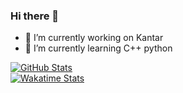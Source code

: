 ### Hi there 👋

- 🔭 I’m currently working on Kantar
- 🌱 I’m currently learning C++ python


<div>
<a href="https://github-readme-stats.vercel.app/api?theme=blueberry&username=DancingLeaf123&show_icons=true&include_all_commits=true">
  <img align="center" alt="GitHub Stats" src="https://github-readme-stats.vercel.app/api?theme=radical&username=DancingLeaf123&show_icons=true&layout=compact&include_all_commits=true" />
</a>
</div>

<div>
<a href="https://wakatime.com/@Yeahz">
  <img align="center" alt="Wakatime Stats" src="https://github-readme-stats.vercel.app/api/wakatime/?theme=radical&langs_count=22&layout=compact&username=Yeahz" />
</a>
</div>


<!--
**luochen1990/luochen1990** is a ✨ _special_ ✨ repository because its `README.md` (this file) appears on your GitHub profile.

Following result is not accurate:

<div>
<a href="https://wakatime.com/@luochen1990">
  <img align="center" alt="Top Langs" src="https://github-readme-stats.vercel.app/api/top-langs/?theme=radical &username=luochen1990&langs_count=10&layout=compact&card_width=445&exclude_repo=cpython" />
</a>
</div>

DOC: https://github.com/anuraghazra/github-readme-stats
Theme: https://github.com/anuraghazra/github-readme-stats/blob/master/themes/README.md

-->


<!--
**DancingLeaf123/DancingLeaf123** is a ✨ _special_ ✨ repository because its `README.md` (this file) appears on your GitHub profile.

Here are some ideas to get you started:

- 🔭 I’m currently working on ...
- 🌱 I’m currently learning ...
- 👯 I’m looking to collaborate on ...
- 🤔 I’m looking for help with ...
- 💬 Ask me about ...
- 📫 How to reach me: ...
- 😄 Pronouns: ...
- ⚡ Fun fact: ...
-->
